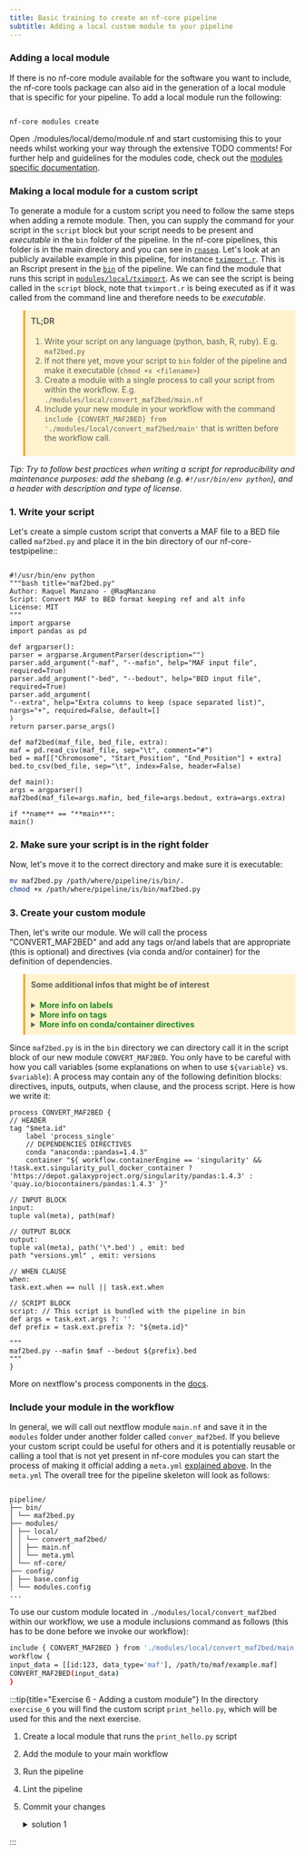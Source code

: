```yaml
---
title: Basic training to create an nf-core pipeline
subtitle: Adding a local custom module to your pipeline
---
```


### Adding a local module

If there is no nf-core module available for the software you want to include, the nf-core tools package can also aid in the generation of a local module that is specific for your pipeline. To add a local module run the following:

```

nf-core modules create

```

Open ./modules/local/demo/module.nf and start customising this to your needs whilst working your way through the extensive TODO comments! For further help and guidelines for the modules code, check out the [modules specific documentation](https://nf-co.re/docs/contributing/tutorials/dsl2_modules_tutorial).

### Making a local module for a custom script

To generate a module for a custom script you need to follow the same steps when adding a remote module.
Then, you can supply the command for your script in the `script` block but your script needs to be present
and _executable_ in the `bin`
folder of the pipeline.
In the nf-core pipelines,
this folder is in the main directory and you can see in [`rnaseq`](https://github.com/nf-core/rnaseq).
Let's look at an publicly available example in this pipeline,
for instance [`tximport.r`](https://github.com/nf-core/rnaseq/blob/master/bin/tximport.r).
This is an Rscript present in the [`bin`](https://github.com/nf-core/rnaseq/tree/master/bin) of the pipeline.
We can find the module that runs this script in
[`modules/local/tximport`](https://github.com/nf-core/rnaseq/blob/master/modules/local/tximport/main.nf).
As we can see the script is being called in the `script` block, note that `tximport.r` is
being executed as if it was called from the command line and therefore needs to be _executable_.

<blockquote style="border-left: 4px solid #F0AD4E; background-color: #FFF3CD; padding: 10px;">

<h4 style="margin-top: 0;">TL;DR</h4>

1. Write your script on any language (python, bash, R,
   ruby). E.g. `maf2bed.py`
2. If not there yet, move your script to `bin` folder of
   the pipeline and make it
   executable (`chmod +x <filename>`)
3. Create a module with a single process to call your script from within the workflow. E.g. `./modules/local/convert_maf2bed/main.nf`
4. Include your new module in your workflow with the command `include {CONVERT_MAF2BED} from './modules/local/convert_maf2bed/main'` that is written before the workflow call.
</blockquote>

_Tip: Try to follow best practices when writing a script for
reproducibility and maintenance purposes: add the
shebang (e.g. `#!/usr/bin/env python`), and a header
with description and type of license._

### 1. Write your script

Let's create a simple custom script that converts a MAF file to a BED file called `maf2bed.py` and place it in the bin directory of our nf-core-testpipeline::

```

#!/usr/bin/env python
"""bash title="maf2bed.py"
Author: Raquel Manzano - @RaqManzano
Script: Convert MAF to BED format keeping ref and alt info
License: MIT
"""
import argparse
import pandas as pd

def argparser():
parser = argparse.ArgumentParser(description="")
parser.add_argument("-maf", "--mafin", help="MAF input file", required=True)
parser.add_argument("-bed", "--bedout", help="BED input file", required=True)
parser.add_argument(
"--extra", help="Extra columns to keep (space separated list)", nargs="+", required=False, default=[]
)
return parser.parse_args()

def maf2bed(maf_file, bed_file, extra):
maf = pd.read_csv(maf_file, sep="\t", comment="#")
bed = maf[["Chromosome", "Start_Position", "End_Position"] + extra]
bed.to_csv(bed_file, sep="\t", index=False, header=False)

def main():
args = argparser()
maf2bed(maf_file=args.mafin, bed_file=args.bedout, extra=args.extra)

if **name** == "**main**":
main()

```

### 2. Make sure your script is in the right folder

Now, let's move it to the correct directory and make sure it is executable:

```bash
mv maf2bed.py /path/where/pipeline/is/bin/.
chmod +x /path/where/pipeline/is/bin/maf2bed.py
```

### 3. Create your custom module

Then, let's write our module. We will call the process
"CONVERT_MAF2BED" and add any tags or/and labels that
are appropriate (this is optional) and directives (via
conda and/or container) for
the definition of dependencies.

<blockquote style="border-left: 4px solid #F0AD4E; background-color: #FFF3CD; padding: 10px;">

<h4 style="margin-top: 0;">Some additional infos that might be of interest</h4>

<details>
<summary><span style="color: forestgreen; font-weight: bold;">More info on labels</span></summary>
A `label` will
annotate the processes with a reusable identifier of your
choice that can be used for configuring. E.g. we use the
`label` 'process_single', this looks as follows:

```

withLabel:process_single {
cpus = { check_max( 1 _ task.attempt, 'cpus' ) }
memory = { check_max( 1.GB _ task.attempt, 'memory') }
time = { check_max( 1.h \* task.attempt, 'time' ) }
}

```

</details>

<details>
<summary><span style="color: forestgreen; font-weight: bold;">More info on tags</span></summary>

A `tag` is simple a user provided identifier associated to
the task. In our process example, the input is a tuple
comprising a hash of metadata for the maf file called
`meta` and the path to the `maf` file. It may look
similar to: `[[id:'123', data_type:'maf'], /path/to/file/example.maf]`. Hence, when nextflow makes
the call and `$meta.id` is `123` name of the job
will be "CONVERT_MAF2BED(123)". If `meta` does not have
`id` in its hash, then this will be literally `null`.

</details>

<details>
<summary><span style="color: forestgreen; font-weight: bold;">More info on conda/container directives</span></summary>

The `conda` directive allows for the definition of the
process dependencies using the [Conda package manager](https://docs.conda.io/en/latest/). Nextflow automatically sets up an environment for the given package names listed by in the conda directive. For example:

```

process foo {
conda 'bwa=0.7.15'

'''
your_command --here
'''
}

```

Multiple packages can be specified separating them with a blank space e.g. `bwa=0.7.15 samtools=1.15.1`. The name of the channel from where a specific package needs to be downloaded can be specified using the usual Conda notation i.e. prefixing the package with the channel name as shown here `bioconda::bwa=0.7.15`

```

process foo {
conda 'bioconda::bwa=0.7.15 bioconda::samtools=1.15.1'

'''
your_bwa_cmd --here
your_samtools_cmd --here
'''
}

```

Similarly, we can apply the `container` directive to execute the process script in a [Docker](http://docker.io/) or [Singularity](https://docs.sylabs.io/guides/3.5/user-guide/introduction.html) container. When running Docker, it requires the Docker daemon to be running in machine where the pipeline is executed, i.e. the local machine when using the local executor or the cluster nodes when the pipeline is deployed through a grid executor.

```

process foo {
conda 'bioconda::bwa=0.7.15 bioconda::samtools=1.15.1'
container 'dockerbox:tag'

'''
your_bwa_cmd --here
your_samtools_cmd --here
'''
}

```

Additionally, the `container` directive allows for a more sophisticated choice of container and if it Docker or Singularity depending on the users choice of container engine. This practice is quite common on official nf-core modules.

```

process foo {
conda "bioconda::fastqc=0.11.9"
container "${ workflow.containerEngine == 'singularity' && !task.ext.singularity_pull_docker_container ?
'https://depot.galaxyproject.org/singularity/fastqc:0.11.9--0' :
'biocontainers/fastqc:0.11.9--0' }"

'''
your_fastqc_command --here
'''
}

```

</details>

</blockquote>

Since `maf2bed.py` is in the `bin` directory we can directory call it in the script block of our new module `CONVERT_MAF2BED`. You only have to be careful with how you call variables (some explanations on when to use `${variable}` vs. `$variable`):
A process may contain any of the following definition blocks: directives, inputs, outputs, when clause, and the process script. Here is how we write it:

```
process CONVERT_MAF2BED {
// HEADER
tag "$meta.id"
    label 'process_single'
    // DEPENDENCIES DIRECTIVES
    conda "anaconda::pandas=1.4.3"
    container "${ workflow.containerEngine == 'singularity' && !task.ext.singularity_pull_docker_container ?
'https://depot.galaxyproject.org/singularity/pandas:1.4.3' :
'quay.io/biocontainers/pandas:1.4.3' }"

// INPUT BLOCK
input:
tuple val(meta), path(maf)

// OUTPUT BLOCK
output:
tuple val(meta), path('\*.bed') , emit: bed
path "versions.yml" , emit: versions

// WHEN CLAUSE
when:
task.ext.when == null || task.ext.when

// SCRIPT BLOCK
script: // This script is bundled with the pipeline in bin
def args = task.ext.args ?: ''
def prefix = task.ext.prefix ?: "${meta.id}"

"""
maf2bed.py --mafin $maf --bedout ${prefix}.bed
"""
}
```

More on nextflow's process components in the [docs](https://www.nextflow.io/docs/latest/process.html).

### Include your module in the workflow

In general, we will call out nextflow module `main.nf` and save it in the `modules` folder under another folder called `conver_maf2bed`. If you believe your custom script could be useful for others and it is potentially reusable or calling a tool that is not yet present in nf-core modules you can start the process of making it official adding a `meta.yml` [explained above](#adding-modules-to-a-pipeline). In the `meta.yml` The overall tree for the pipeline skeleton will look as follows:

```

pipeline/
├── bin/
│ └── maf2bed.py
├── modules/
│ ├── local/
│ │ └── convert_maf2bed/
│ │ ├── main.nf
│ │ └── meta.yml
│ └── nf-core/
├── config/
│ ├── base.config
│ └── modules.config
...

```

To use our custom module located in `./modules/local/convert_maf2bed` within our workflow, we use a module inclusions command as follows (this has to be done before we invoke our workflow):

```bash title="workflows/demotest.nf"
include { CONVERT_MAF2BED } from './modules/local/convert_maf2bed/main'
workflow {
input_data = [[id:123, data_type='maf'], /path/to/maf/example.maf]
CONVERT_MAF2BED(input_data)
}
```

:::tip{title="Exercise 6 - Adding a custom module"}
In the directory `exercise_6` you will find the custom script `print_hello.py`, which will be used for this and the next exercise.

1.  Create a local module that runs the `print_hello.py` script
2.  Add the module to your main workflow
3.  Run the pipeline
4.  Lint the pipeline
5.  Commit your changes
    <details>
    <summary>solution 1</summary>

    ```

    ```

      </details>

:::
